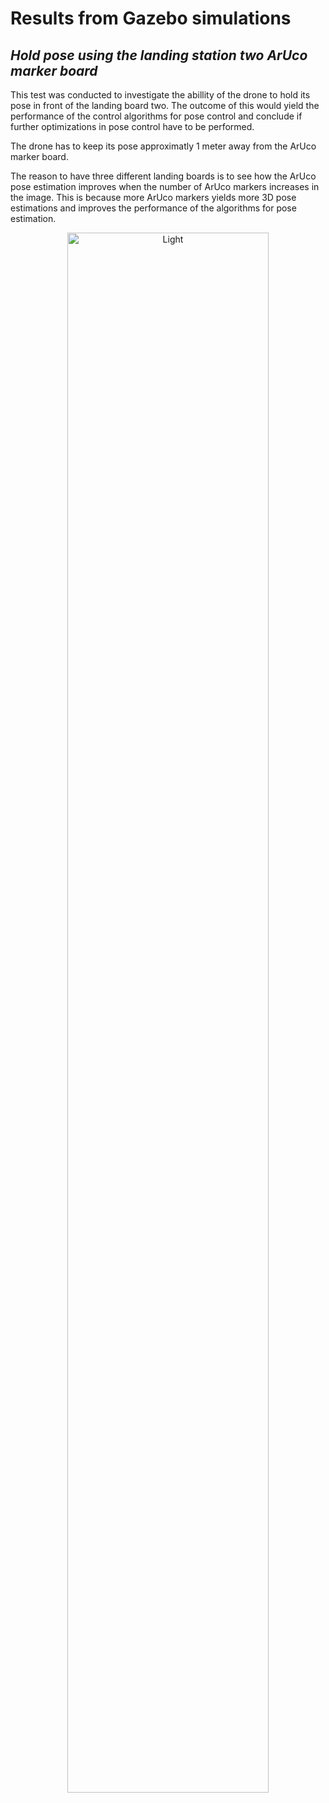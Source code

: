 # Results from Gazebo simulations
## _Hold pose using the landing station two ArUco marker board_

This test was conducted to investigate the abillity of the drone to hold its pose in front of the landing board two. The outcome of this would yield the performance of the control algorithms for pose control and conclude if further optimizations in pose control have to be performed.

The drone has to keep its pose approximatly 1 meter away from the ArUco marker board.  

The reason to have three different landing boards is to see how the ArUco pose estimation improves when the number of ArUco markers increases in the image. This is because more ArUco markers yields more 3D pose estimations and improves the performance of the algorithms for pose estimation.  

<p align="center">
  <img alt="Light" src="analyse_hold_pose_using_aruco_pose_estimation_landing_station2.gif" width="80%">
</p>

